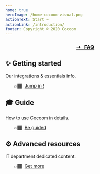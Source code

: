 ```yaml
---
home: true
heroImage: /home-cocoom-visual.png
actionText: Start →
actionLink: /introduction/
footer: Copyright © 2020 Cocoom
---
```


<div style="text-align: center;">
  <a href="/faq"><h3>⇢ &nbsp;&nbsp;FAQ</h3></a>
</div>

<div class="features">
  <div class="feature">
    <h2>✨ Getting started</h2>
    <p>Our integrations & essentials info.</p>
    <p style="margin-left: 2em;">👉🏾 <a href="/getting-started/" style="margin-left: 5px;"> Jump in !</a></p>
  </div>
  <div class="feature">
    <h2>🎓 Guide</h2>
    <p>How to use Cocoom in details.</p>
    <p style="margin-left: 2em;">👉🏾 <a href="/guide/" style="margin-left: 5px;"> Be guided</a></p>
  </div>
  <div class="feature">
    <h2>⚙️ Advanced resources</h2>
    <p>IT department dedicated content.</p>
    <p style="margin-left: 2em;">👉🏾 <a href="/advanced/" style="margin-left: 5px;"> Get more</a></p>
  </div>
</div>
